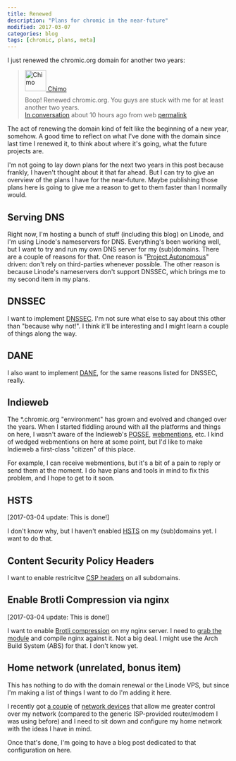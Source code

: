 ```yaml
---
title: Renewed
description: "Plans for chromic in the near-future"
modified: 2017-03-07
categories: blog
tags: [chromic, plans, meta]
---
```


<div class="p-summary">

I just renewed the chromic.org domain for another two years:

<blockquote class="embedded-notice" style="margin-top: 12px;">
  <section>
    <a href="http://sn.chromic.org/chimo" title="chimo">
      <img src="https://avatars.chromic.org/avatar/1dfffb55178d6085935eafacf1a383a1?size=48&amp;default=http%3A%2F%2Fsn.chromic.org%2Ftheme%2Fpretty-simple%2Fdefault-avatar-stream.png" width="48" height="48" alt="Chimo"> Chimo</a>
    <article style="margin-top: 8px;">
      Boop! Renewed chromic.org. You guys are stuck with me for at least another two years.
    </article>
    <footer>
      <a href="http://sn.chromic.org/conversation/1081528#notice-1237454">In conversation</a>
      <time datetime="2017-03-03T15:52:54-05:00" title="Friday, 03-Mar-2017 15:52:54 EST">about 10 hours ago</time>
      from web <a href="http://sn.chromic.org/notice/1237454">permalink</a>
    </footer>
  </section>
</blockquote>

<p>
  The act of renewing the domain kind of felt like the beginning of a new year,
  somehow. A good time to reflect on what I've done with the domain since last
  time I renewed it, to think about where it's going, what the future projects
  are.
</p>

<p>
  I'm not going to lay down plans for the next two years in this post because
  frankly, I haven't thought about it that far ahead. But I can try to give an
  overview of the plans I have for the near-future. Maybe publishing those plans
  here is going to give me a reason to get to them faster than I normally would.
</p>
</div>

<!-- more -->

## Serving DNS

Right now, I'm hosting a bunch of stuff (including this blog) on Linode, and
I'm using Linode's nameservers for DNS. Everything's been working well, but
I want to try and run my own DNS server for my (sub)domains. There are a couple
of reasons for that. One reason is
"[Project Autonomous](//chromic.org/blog/project-autonomous/)" driven: don't
rely on third-parties whenever possible. The other reason is because Linode's
nameservers don't support DNSSEC, which brings me to my second item in my plans.

## DNSSEC

I want to implement [DNSSEC](https://en.wikipedia.org/wiki/DNSSEC). I'm not sure
what else to say about this other than "because why not!". I think it'll be
interesting and I might learn a couple of things along the way.

## DANE

I also want to implement [DANE](https://en.wikipedia.org/wiki/DANE), for the same
reasons listed for DNSSEC, really.

## Indieweb

The *.chromic.org "environment" has grown and evolved and changed over the years.
When I started fiddling around with all the platforms and things on here, I
wasn't aware of the Indieweb's [POSSE](https://indieweb.org/POSSE),
[webmentions](https://indieweb.org/webmention), etc. I kind of wedged webmentions
on here at some point, but I'd like to make Indieweb a first-class
"citizen" of this place.

For example, I can receive webmentions, but it's a bit of a pain to reply or
send them at the moment. I do have plans and tools in mind to fix this problem,
and I hope to get to it soon.

## HSTS

[<time datetime="2017-03-04T19:57:45-0500">2017-03-04</time> update: This is done!]

I don't know why, but I haven't enabled [HSTS](https://en.wikipedia.org/wiki/HSTS)
on my (sub)domains yet. I want to do that.

## Content Security Policy Headers

I want to enable restricitve
[CSP headers](https://en.wikipedia.org/wiki/Content_Security_Policy)
on all subdomains.

## Enable Brotli Compression via nginx

[<time datetime="2017-03-07T22:14:00-0500">2017-03-04</time> update: This is done!]

I want to enable [Brotli compression](https://en.wikipedia.org/wiki/Brotli) on
my nginx server. I need to [grab the module](https://github.com/google/ngx_brotli)
and compile nginx against it. Not a big deal. I might use the Arch Build System (ABS)
for that. I don't know yet.

## Home network (unrelated, bonus item)

This has nothing to do with the domain renewal or the Linode VPS, but since
I'm making a list of things I want to do I'm adding it here.

I recently got [a couple](https://www.ubnt.com/edgemax/edgerouter-x/) of
[network devices](https://www.ubnt.com/unifi/unifi-ap-wall/) that allow me greater
control over my network (compared to the generic ISP-provided router/modem I was
using before) and I need to sit down and configure my home network with the ideas
I have in mind.

Once that's done, I'm going to have a blog post dedicated to that configuration on here.

